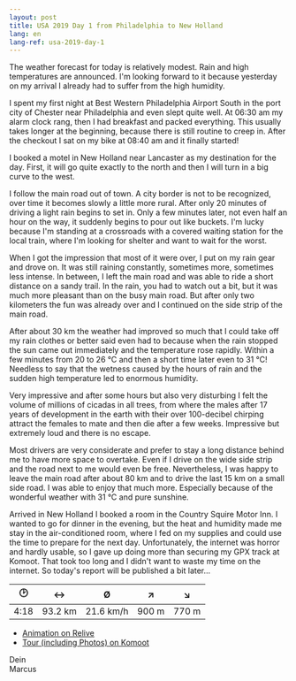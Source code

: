 ```yaml
---
layout: post
title: USA 2019 Day 1 from Philadelphia to New Holland
lang: en
lang-ref: usa-2019-day-1
---
```


The weather forecast for today is relatively modest. Rain and high temperatures are announced. I'm looking forward to it because yesterday on my arrival I already had to suffer from the high humidity.

I spent my first night at Best Western Philadelphia Airport South in the port city of Chester near Philadelphia and even slept quite well. At 06:30 am my alarm clock rang, then I had breakfast and packed everything. This usually takes longer at the beginning, because there is still routine to creep in. After the checkout I sat on my bike at 08:40 am and it finally started!

I booked a motel in New Holland near Lancaster as my destination for the day. First, it will go quite exactly to the north and then I will turn in a big curve to the west.

I follow the main road out of town. A city border is not to be recognized, over time it becomes slowly a little more rural. After only 20 minutes of driving a light rain begins to set in. Only a few minutes later, not even half an hour on the way, it suddenly begins to pour out like buckets. I'm lucky because I'm standing at a crossroads with a covered waiting station for the local train, where I'm looking for shelter and want to wait for the worst.

When I got the impression that most of it were over, I put on my rain gear and drove on. It was still raining constantly, sometimes more, sometimes less intense. In between, I left the main road and was able to ride a short distance on a sandy trail. In the rain, you had to watch out a bit, but it was much more pleasant than on the busy main road. But after only two kilometers the fun was already over and I continued on the side strip of the main road.

After about 30 km the weather had improved so much that I could take off my rain clothes or better said even had to because when the rain stopped the sun came out immediately and the temperature rose rapidly. Within a few minutes from 20 to 26 °C and then a short time later even to 31 °C! Needless to say that the wetness caused by the hours of rain and the sudden high temperature led to enormous humidity.

Very impressive and after some hours but also very disturbing I felt the volume of millions of cicadas in all trees, from where the males after 17 years of development in the earth with their over 100-decibel chirping attract the females to mate and then die after a few weeks. Impressive but extremely loud and there is no escape.

Most drivers are very considerate and prefer to stay a long distance behind me to have more space to overtake. Even if I drive on the wide side strip and the road next to me would even be free. Nevertheless, I was happy to leave the main road after about 80 km and to drive the last 15 km on a small side road. I was able to enjoy that much more. Especially because of the wonderful weather with 31 °C and pure sunshine.

Arrived in New Holland I booked a room in the Country Squire Motor Inn. I wanted to go for dinner in the evening, but the heat and humidity made me stay in the air-conditioned room, where I fed on my supplies and could use the time to prepare for the next day. Unfortunately, the internet was horror and hardly usable, so I gave up doing more than securing my GPX track at Komoot. That took too long and I didn't want to waste my time on the internet. So today's report will be published a bit later...

| 🕑    | ↔       | Ø         | ↗     | ↘     |
| :--: | :-----: | :-------: | :---: | :---: |
| 4:18 | 93.2 km | 21.6 km/h | 900 m | 770 m |

- [Animation on Relive](https://www.relive.cc/view/gh38973811208)
- [Tour (including Photos) on Komoot](https://www.komoot.com/tour/86345358/zoom)

Dein  
Marcus

<!-- - [Continue reading with day 2](/en/2019/08/15/USA-2019-Day-2/) -->
